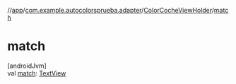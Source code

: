 //[app](../../../index.md)/[com.example.autocolorsprueba.adapter](../index.md)/[ColorCocheViewHolder](index.md)/[match](match.md)

# match

[androidJvm]\
val [match](match.md): [TextView](https://developer.android.com/reference/kotlin/android/widget/TextView.html)
